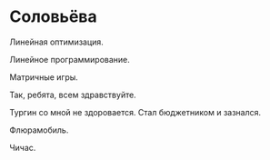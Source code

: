 # Соловьёва

Линейная оптимизация.

Линейное программирование.

Матричные игры.

Так, ребята, всем здравствуйте.

Тургин со мной не здоровается. Стал бюджетником и зазнался.

Флюрамобиль.

Чичас.
